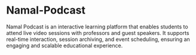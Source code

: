 # Namal-Podcast
Namal Podcast is an interactive learning platform that enables students to attend live video sessions with professors and guest speakers. It supports real-time interaction, session archiving, and event scheduling, ensuring an engaging and scalable educational experience.
